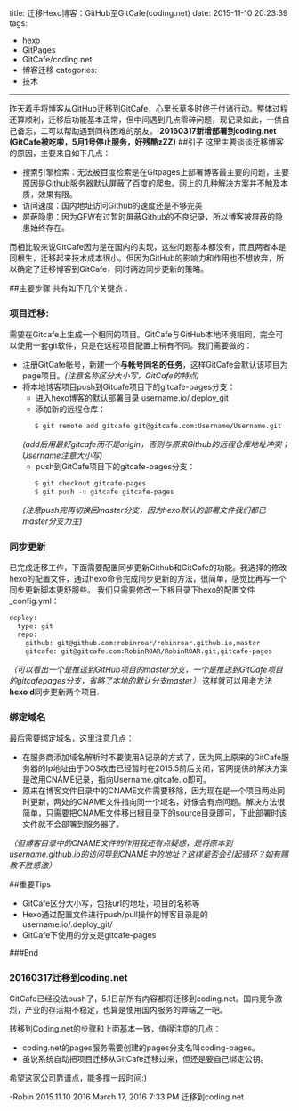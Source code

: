 title: 迁移Hexo博客：GitHub至GitCafe(coding.net)
date: 2015-11-10 20:23:39
tags: 
- hexo
- GitPages
- GitCafe/coding.net
- 博客迁移
categories: 
- 技术
---
昨天着手将博客从GitHub迁移到GitCafe，心里长草多时终于付诸行动。整体过程还算顺利，迁移后功能基本正常，但中间遇到几点零碎问题，现记录如此，一供自己备忘，二可以帮助遇到同样困难的朋友。
**20160317新增部署到coding.net (GitCafe被吃啦，5月1号停止服务，好残酷zZZ)**
##引子
这里主要谈谈迁移博客的原因，主要来自如下几点：
- 搜索引擎检索：无法被百度检索是在Gitpages上部署博客最主要的问题，主要原因是Github服务器默认屏蔽了百度的爬虫。网上的几种解决方案并不触及本质，效果有限。
- 访问速度：国内地址访问Github的速度还是不够完美
- 屏蔽隐患：因为GFW有过暂时屏蔽Github的不良记录，所以博客被屏蔽的隐患始终存在。

而相比较来说GitCafe因为是在国内的实现，这些问题基本都没有，而且两者本是同根生，迁移起来技术成本很小。但因为GitHub的影响力和作用也不想放弃，所以确定了迁移博客到GitCafe，同时两边同步更新的策略。

##主要步骤
共有如下几个关键点：
### 项目迁移:
需要在Gitcafe上生成一个相同的项目。GitCafe与GitHub本地环境相同，完全可以使用一套git软件，只是在远程项目配置上稍有不同。我们需要做的：
- 注册GitCafe帐号，新建一个**与帐号同名的任务**，这样GitCafe会默认该项目为page项目。*(注意名称区分大小写，GitCafe的特点)*
- 将本地博客项目push到Gitcafe项目下的gitcafe-pages分支：
   - 进入hexo博客的默认部署目录 username.io/.deploy_git
   - 添加新的远程仓库：
   ```bash
      $ git remote add gitcafe git@gitcafe.com:Username/Username.git
   ```
   *(add后用最好gitcafe而不是origin，否则与原来Github的远程仓库地址冲突；Username注意大小写)*
   - push到GitCafe项目下的gitcafe-pages分支：
   ```bash
      $ git checkout gitcafe-pages
      $ git push -u gitcafe gitcafe-pages
   ```
   *(注意push完再切换回master分支，因为hexo默认的部署文件我们都已master分支为主)*

### 同步更新
已完成迁移工作，下面需要配置同步更新Github和GitCafe的功能。我选择的修改hexo的配置文件，通过hexo命令完成同步更新的方法，很简单，感觉比再写一个同步更新脚本更舒服些。
我们只需要修改一下根目录下hexo的配置文件_config.yml：
```xml
deploy:
  type: git
  repo: 
    github: git@github.com:robinroar/robinroar.github.io,master
    gitcafe: git@gitcafe.com:RobinROAR/RobinROAR.git,gitcafe-pages
```
*（可以看出一个是推送到GitHub项目的master分支，一个是推送到GitCafe项目的gitcafepages分支，省略了本地的默认分支master）*
这样就可以用老方法**hexo d**同步更新两个项目.

### 绑定域名
最后需要绑定域名，这里注意几点：
- 在服务商添加域名解析时不要使用A记录的方式了，因为网上原来的GitCafe服务器的Ip地址由于DOS攻击已经暂时在2015.5前后关闭，官网提供的解决方案是改用CNAME记录，指向Username.gitcafe.io即可。
- 原来在博客文件目录中的CNAME文件需要移除，因为现在是一个项目两处同时更新，两处的CNAME文件指向同一个域名，好像会有点问题。解决方法很简单，只需要把CNAME文件移出根目录下的source目录即可，下此部署时该文件就不会部署到服务器了。

*（但博客目录中的CNAME文件的作用我还有点疑惑，是将原本到username.github.io的访问导到CNAME中的地址？这样是否会引起循环？如有赐教不胜感激）*

##重要Tips
- GitCafe区分大小写，包括url的地址，项目的名称等
- Hexo通过配置文件进行push/pull操作的博客目录是的username.io/.deploy_git/
- GitCafe下使用的分支是gitcafe-pages


###End

### 20160317迁移到coding.net

GitCafe已经没法push了，5.1日前所有内容都将迁移到coding.net。国内竞争激烈，产业的存活期不稳定，也算是使用国内服务的弊端之一吧。

转移到Coding.net的步骤和上面基本一致，值得注意的几点：
- coding.net的pages服务需要创建的pages分支名叫coding-pages。
- 虽说系统自动把项目迁移从GitCafe迁移过来，但还是要自己绑定公钥。

希望这家公司靠谱点，能多撑一段时间:)

-Robin 
2015.11.10 
2016.March 17, 2016 7:33 PM  迁移到coding.net